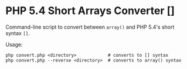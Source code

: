 PHP 5.4 Short Arrays Converter []
=================================

Command-line script to convert between `array()` and PHP 5.4's short syntax `[]`.

Usage:

	php convert.php <directory>            # converts to [] syntax
	php convert.php --reverse <directory>  # converts to array() syntax
